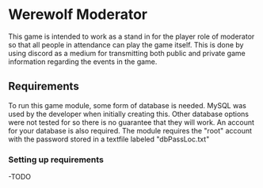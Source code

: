 # Werewolf Moderator

This game is intended to work as a stand in for the player role of moderator so
that all people in attendance can play the game itself. This is done by using discord
as a medium for transmitting both public and private game information regarding the
events in the game. 

## Requirements

To run this game module, some form of database is needed. MySQL was used by the
developer when initially creating this. Other database options were not tested for 
so there is no guarantee that they will work. An account for your database is also required.
The module requires the "root" account with the password stored in a textfile labeled 
"dbPassLoc.txt"

### Setting up requirements

-TODO
